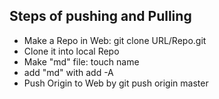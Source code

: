 ## Steps of pushing and Pulling
* Make a Repo in Web: git clone URL/Repo.git
* Clone it into local Repo
* Make "md" file:  touch name
* add "md" with add -A
* Push Origin to Web by git push origin master
